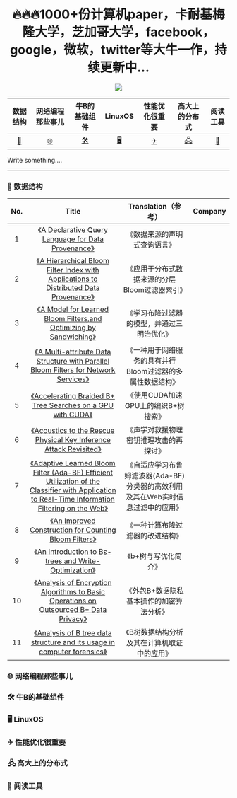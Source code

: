 <div align=center>
  
  # 🔥🔥🔥1000+份计算机paper，卡耐基梅隆大学，芝加哥大学，facebook，google，微软，twitter等大牛一作，持续更新中...
    
</div>
<div align=center>
<img src="https://img12.360buyimg.com/ddimg/jfs/t1/192169/2/12820/11155/60ed0f51E6286134a/535d82747007c63e.png">
</div>
<div align=center>
  
数据结构 | 网络编程那些事儿 | 牛B的基础组件 | LinuxOS | 性能优化很重要 | 高大上的分布式 | 阅读工具
:-------: | :---------------: | :------------: | :-------: |:--------------: | :------------: | :------------:
[🔨](#1)|[🌐](#2)|[🛠](#3)|[🖥](#4)|[✈](#5)|[🖧](#6)|[🧰](#7)

</div>

Write something....


---
<h3 id="1">🔨 数据结构</h3>
  
<div align=center>

No.|Title|Translation（参考）|Company
:-------: | :---------------: | :------------: | :-------:
1|[《A Declarative Query Language for Data Provenance》]()|《数据来源的声明式查询语言》|
2|[《A Hierarchical Bloom Filter Index with Applications to Distributed Data Provenance》]()|《应用于分布式数据来源的分层Bloom过滤器索引》|
3|[《A Model for Learned Bloom Filters,and Optimizing by Sandwiching》]()|《学习布隆过滤器的模型，并通过三明治优化》|
4|[《A Multi-attribute Data Structure with Parallel Bloom Filters for Network Services》]()|《一种用于网络服务的具有并行Bloom过滤器的多属性数据结构》| 
5|[《Accelerating Braided B+ Tree Searches on a GPU with CUDA》]()|《使用CUDA加速GPU上的编织B+树搜索》|  
6|[《Acoustics to the Rescue Physical Key Inference Attack Revisited》]()|《声学对救援物理密钥推理攻击的再探讨》|
7|[《Adaptive Learned Bloom Filter (Ada-BF) Efficient Utilization of the Classifier with Application to Real-Time Information Filtering on the Web》]()|《自适应学习布鲁姆滤波器(Ada-BF)分类器的高效利用及其在Web实时信息过滤中的应用》|
8|[《An Improved Construction for Counting Bloom Filters》]()|《一种计算布隆过滤器的改进结构》|
9|[《An Introduction to Bε-trees and Write-Optimization》]()|《b+树与写优化简介》|
10|[《Analysis of Encryption Algorithms to Basic Operations on Outsourced B+ Data Privacy》]()|《外包B+数据隐私基本操作的加密算法分析》|
11|[《Analysis of B tree data structure and its usage in computer forensics》]()|《B树数据结构分析及其在计算机取证中的应用》|

</div>

<h3 id="2">🌐 网络编程那些事儿<h3>
  

  
<h3 id="3">🛠 牛B的基础组件<h3>
  


  
<h3 id="4">🖥 LinuxOS<h3>
  


  
<h3 id="5">✈ 性能优化很重要<h3>


  
<h3 id="6">🖧 高大上的分布式<h3>

  
<h3 id="7">🧰 阅读工具
  

